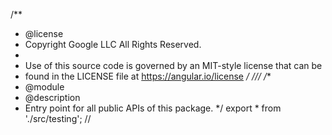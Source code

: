 /**
 * @license
 * Copyright Google LLC All Rights Reserved.
 *
 * Use of this source code is governed by an MIT-style license that can be
 * found in the LICENSE file at https://angular.io/license
 */
/// <reference types="jasmine" />
/**
 * @module
 * @description
 * Entry point for all public APIs of this package.
 */
export * from './src/testing';
//